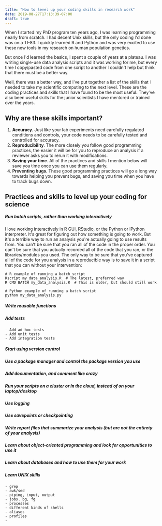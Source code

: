 ```yaml
---
title: "How to level up your coding skills in research work"
date: 2019-08-27T17:13:39-07:00
draft: true
---
```


When I started my PhD program ten years ago, I was learning programming nearly from scratch. I had decent Unix skills, but the only coding I'd done was on a TI-83. I quickly learned R and Python and was very excited to use these new tools in my research on human population genetics. 

But once I'd learned the basics, I spent a couple of years at a plateau. I was writing single-use data analysis scripts and it was working for me, but every time I copy/pasted code from one script to another I couldn't help but think that there must be a better way. 

Well, there was a better way, and I've put together a list of the skills that I needed to take my scientific computing to the next level. These are the coding practices and skills that I have found to be the most useful. They've also been useful skills for the junior scientists I have mentored or trained over the years.

## Why are these skills important?

1. **Accuracy**. Just like your lab experiments need carefully regulated conditions and controls, your code needs to be carefully tested and controlled for accuracy.
2. **Reproducibility**. The more closely you follow good programming practices, the easier it will be for you to reproduce an analysis if a reviewer asks you to rerun it with modifications.
3. **Saving your time**. All of the practices and skills I mention below will save you time once you can use them regularly.
4. **Preventing bugs**. These good programming practices will go a long way towards helping you prevent bugs, and saving you time when you have to track bugs down. 

## Practices and skills to level up your coding for science

##### Run batch scripts, rather than working interactively
I love working interactively in R GUI, RStudio, or the Python or IPython interpreter. It's great for figuring out how something is going to work. But it's a terrible way to run an analysis you're actually going to use results from. You can't be sure that you ran all of the code in the proper order. You can't be sure that you actually recorded all of the code that you ran, or the libraries/modules you used. The only way to be sure that you've captured all of the code for you analysis in a reproducible way is to save it in a script that you can without your intervention:

```
# R example of running a batch script
Rscript my_data_analysis.R  # The latest, preferred way
R CMD BATCH my_data_analysis.R  # This is older, but should still work

# Python example of running a batch script
python my_data_analysis.py
```

##### Write reusable functions

##### Add tests
    - Add ad hoc tests
    - Add unit tests
    - Add integration tests

##### Start using version control

##### Use a package manager and control the package version you use

##### Add documentation, and comment like crazy

##### Run your scripts on a cluster or in the cloud, instead of on your laptop/desktop

##### Use logging

##### Use savepoints or checkpointing

##### Write report files that summarize your analysis (but are not the entirety of your analysis)

##### Learn about object-oriented programming and look for opportunities to use it

##### Learn about databases and how to use them for your work

##### Learn UNIX skills
    - grep
    - awk/sed
    - piping, input, output
    - jobs, bg, fg
    - processes
    - different kinds of shells
    - aliases
    - profiles
    -  